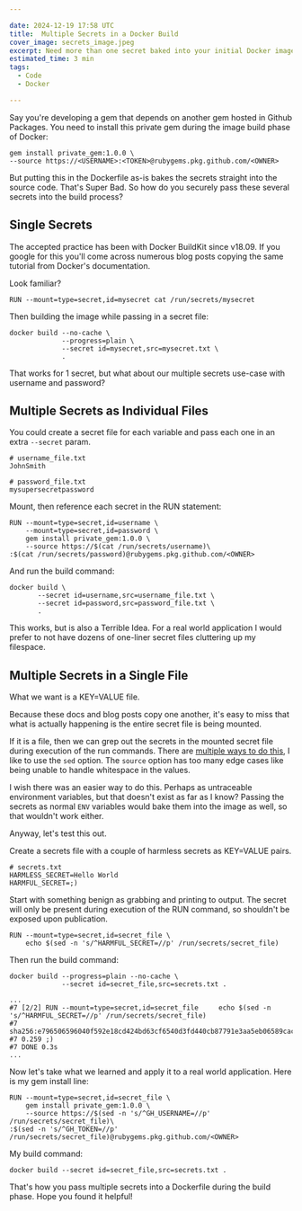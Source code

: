 ```yaml
---

date: 2024-12-19 17:58 UTC
title:  Multiple Secrets in a Docker Build
cover_image: secrets_image.jpeg
excerpt: Need more than one secret baked into your initial Docker image?
estimated_time: 3 min
tags: 
  - Code
  - Docker

---
```


Say you're developing a gem that depends on another gem hosted in Github Packages. You need to install this private gem during the image build phase of Docker:

```
gem install private_gem:1.0.0 \
--source https://<USERNAME>:<TOKEN>@rubygems.pkg.github.com/<OWNER>
```

But putting this in the Dockerfile as-is bakes the secrets straight into the source code. That's Super Bad. So how do you securely pass these several secrets into the build process?

## Single Secrets
The accepted practice has been with Docker BuildKit since v18.09. If you google for this you'll come across numerous blog posts copying the same tutorial from Docker's documentation.

Look familiar?

```docker
RUN --mount=type=secret,id=mysecret cat /run/secrets/mysecret
```

Then building the image while passing in a secret file:

```docker
docker build --no-cache \
             --progress=plain \
             --secret id=mysecret,src=mysecret.txt \
             .
```

That works for 1 secret, but what about our multiple secrets use-case with username and password?

## Multiple Secrets as Individual Files
You could create a secret file for each variable and pass each one in an extra `--secret` param.

```
# username_file.txt
JohnSmith
```

```
# password_file.txt
mysupersecretpassword
```

Mount, then reference each secret in the RUN statement:

```docker
RUN --mount=type=secret,id=username \
  	--mount=type=secret,id=password \
    gem install private_gem:1.0.0 \
    --source https://$(cat /run/secrets/username)\
:$(cat /run/secrets/password)@rubygems.pkg.github.com/<OWNER>
```

And run the build command:

```
docker build \
       --secret id=username,src=username_file.txt \
       --secret id=password,src=password_file.txt \
       .
```

This works, but is also a Terrible Idea. For a real world application I would prefer to not have dozens of one-liner secret files cluttering up my filespace.

## Multiple Secrets in a Single File
What we want is a KEY=VALUE file.

Because these docs and blog posts copy one another, it's easy to miss that what is actually happening is the entire secret file is being mounted.

If it is a file, then we can grep out the secrets in the mounted secret file during execution of the run commands. There are [multiple ways to do this](https://stackoverflow.com/a/30776327/4029445), I like to use the `sed` option. The `source` option has too many edge cases like being unable to handle whitespace in the values.

I wish there was an easier way to do this. Perhaps as untraceable environment variables, but that doesn't exist as far as I know? Passing the secrets as normal `ENV` variables would bake them into the image as well, so that wouldn't work either.

Anyway, let's test this out.

Create a secrets file with a couple of harmless secrets as KEY=VALUE pairs.

```
# secrets.txt
HARMLESS_SECRET=Hello World
HARMFUL_SECRET=;)
```


Start with something benign as grabbing and printing to output. The secret will only be present during execution of the RUN command, so shouldn't be exposed upon publication.

```docker
RUN --mount=type=secret,id=secret_file \
    echo $(sed -n 's/^HARMFUL_SECRET=//p' /run/secrets/secret_file)
```

Then run the build command:

```
docker build --progress=plain --no-cache \
             --secret id=secret_file,src=secrets.txt .

...
#7 [2/2] RUN --mount=type=secret,id=secret_file     echo $(sed -n 's/^HARMFUL_SECRET=//p' /run/secrets/secret_file)
#7 sha256:e796506596040f592e18cd424bd63cf6540d3fd440cb87791e3aa5eb06589cac
#7 0.259 ;)
#7 DONE 0.3s
...
```

Now let's take what we learned and apply it to a real world application. Here is my gem install line:

```docker
RUN --mount=type=secret,id=secret_file \
    gem install private_gem:1.0.0 \
    --source https://$(sed -n 's/^GH_USERNAME=//p' /run/secrets/secret_file)\
:$(sed -n 's/^GH_TOKEN=//p' /run/secrets/secret_file)@rubygems.pkg.github.com/<OWNER>
```

My build command:

```
docker build --secret id=secret_file,src=secrets.txt .
```

That's how you pass multiple secrets into a Dockerfile during the build phase. Hope you found it helpful!
